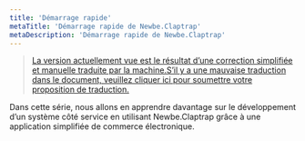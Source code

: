 ```yaml
---
title: 'Démarrage rapide'
metaTitle: 'Démarrage rapide de Newbe.Claptrap'
metaDescription: 'Démarrage rapide de Newbe.Claptrap'
---
```


> [La version actuellement vue est le résultat d’une correction simplifiée et manuelle traduite par la machine.S’il y a une mauvaise traduction dans le document, veuillez cliquer ici pour soumettre votre proposition de traduction.](https://crwd.in/newbeclaptrap)

Dans cette série, nous allons en apprendre davantage sur le développement d’un système côté service en utilisant Newbe.Claptrap grâce à une application simplifiée de commerce électronique.
